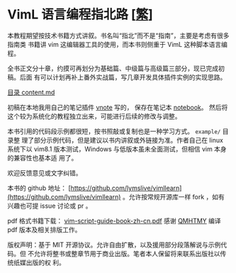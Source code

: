 # VimL 语言编程指北路 [[繁](./readme_tw.md)]

本教程期望按技术书籍方式讲叙。书名叫“指北”而不是“指南”，主要是考虑有很多指南类
书籍讲 vim 这编辑器工具的使用，而本书则侧重于 VimL 这种脚本语言编程。

全书正文分十章，约摸可再划分为基础篇、中级篇与高级篇三部分，现已完成初稿。后面
有可以计划再补上番外实战篇，写几章开发具体插件实例的实现思路。

[目录 content.md](./content.md)

初稿在本地我用自己的笔记插件 [vnote](https://github.com/lymslive/vnote) 写的，
保存在笔记本 [notebook](https://github.com/lymslive/notebook)。
然后将这个较为系统化的教程独立出来，可能进行后续的修改与调整。

本书引用的代码段示例都很短，按书照敲或复制也是一种学习方式。 `example/` 目录整
理了部分示例代码，但是建议以书内讲叙或外链接为准。作者自己在 linux 系统下以
vim8.1 版本测试，Windows 与低版本虽未全面测试，但相信 vim 本身的兼容性也基本适
用了。

欢迎反馈意见或文字纠错。

本书的 github 地址：
[https://github.com/lymslive/vimllearn](https://github.com/lymslive/vimllearn)
。允许按常规开源库一样 fork ，如有兴趣也可提 issue 讨论或 pr 。

pdf 格式书籍下载： [vim-script-guide-book-zh-cn.pdf](p/vim-script-guide-book-zh-cn.pdf)
感谢 [QMHTMY](https://github.com/QMHTMY) 编译 pdf 版本及相关排版工作。

版权声明：基于 MIT 开源协议。允许自由扩散，以及援用部分段落解说与示例代码。但
不允许将整书或整章节用于商业出版。笔者本人保留将来联系出版社以传统纸媒出版的权
利。

